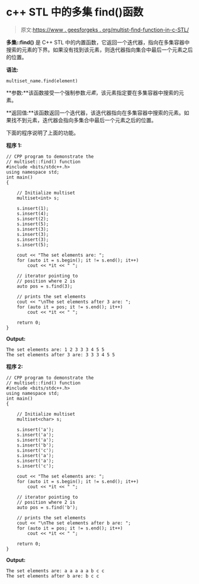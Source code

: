 # c++ STL 中的多集 find()函数

> 原文:[https://www . geesforgeks . org/multist-find-function-in-c-STL/](https://www.geeksforgeeks.org/multiset-find-function-in-c-stl/)

**多集::find()** 是 C++ STL 中的内置函数，它返回一个迭代器，指向在多集容器中搜索的元素的下界。如果没有找到该元素，则迭代器指向集合中最后一个元素之后的位置。

**语法:**

```
multiset_name.find(element)
```

**参数:**该函数接受一个强制参数*元素*，该元素指定要在多集容器中搜索的元素。

**返回值:**该函数返回一个迭代器，该迭代器指向在多集容器中搜索的元素。如果找不到元素，迭代器会指向多集合中最后一个元素之后的位置。

下面的程序说明了上面的功能。

**程序 1:**

```
// CPP program to demonstrate the
// multiset::find() function
#include <bits/stdc++.h>
using namespace std;
int main()
{

    // Initialize multiset
    multiset<int> s;

    s.insert(1);
    s.insert(4);
    s.insert(2);
    s.insert(5);
    s.insert(3);
    s.insert(3);
    s.insert(3);
    s.insert(5);

    cout << "The set elements are: ";
    for (auto it = s.begin(); it != s.end(); it++)
        cout << *it << " ";

    // iterator pointing to
    // position where 2 is
    auto pos = s.find(3);

    // prints the set elements
    cout << "\nThe set elements after 3 are: ";
    for (auto it = pos; it != s.end(); it++)
        cout << *it << " ";

    return 0;
}
```

**Output:**

```
The set elements are: 1 2 3 3 3 4 5 5 
The set elements after 3 are: 3 3 3 4 5 5

```

**程序 2:**

```
// CPP program to demonstrate the
// multiset::find() function
#include <bits/stdc++.h>
using namespace std;
int main()
{

    // Initialize multiset
    multiset<char> s;

    s.insert('a');
    s.insert('a');
    s.insert('a');
    s.insert('b');
    s.insert('c');
    s.insert('a');
    s.insert('a');
    s.insert('c');

    cout << "The set elements are: ";
    for (auto it = s.begin(); it != s.end(); it++)
        cout << *it << " ";

    // iterator pointing to
    // position where 2 is
    auto pos = s.find('b');

    // prints the set elements
    cout << "\nThe set elements after b are: ";
    for (auto it = pos; it != s.end(); it++)
        cout << *it << " ";

    return 0;
}
```

**Output:**

```
The set elements are: a a a a a b c c 
The set elements after b are: b c c

```
